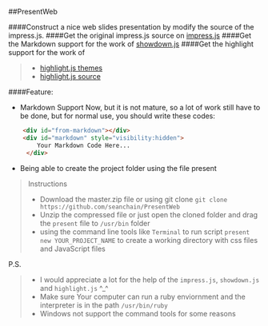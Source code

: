 ##PresentWeb

####Construct a nice web slides presentation by modify the source of the impress.js.
####Get the original impress.js source on [impress.js](https://github.com/bartaz/impress.js)
####Get the Markdown support for the work of [showdown.js](https://github.com/showdownjs/showdown)
####Get the highlight support for the work of 
>* [highlight.js themes](https://highlightjs.org/)
>* [highlight.js source](https://github.com/isagalaev/highlight.js)

####Feature:
* Markdown Support Now, but it is not mature, so a lot of work still have to be done, but for normal use, you should write these codes:

```html
	<div id="from-markdown"></div>
    <div id="markdown" style="visibility:hidden">
    	Your Markdown Code Here...
     </div>
```
* Being able to create the project folder using the file present
>Instructions
>* Download the master.zip file or using git clone ``git clone https://github.com/seanchain/PresentWeb``
>* Unzip the compressed file or just open the cloned folder and drag the ``present`` file to ``/usr/bin`` folder
>* using the command line tools like ``Terminal`` to run script ``present new YOUR_PROJECT_NAME`` to create a working directory with css files and JavaScript files


P.S. 
>* I would appreciate a lot for the help of the ``impress.js``, ``showdown.js`` and ``highlight.js`` ^_^
>* Make sure Your computer can run a ruby enviornment and the interpreter is in the path ``/usr/bin/ruby``
>* Windows not support the command tools for some reasons
